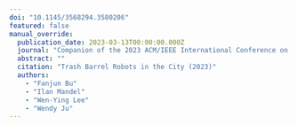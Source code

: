 ```yaml
---
doi: "10.1145/3568294.3580206"
featured: false
manual_override:
  publication_date: 2023-03-13T00:00:00.000Z
  journal: "Companion of the 2023 ACM/IEEE International Conference on Human-Robot Interaction"
  abstract: ""
  citation: "Trash Barrel Robots in the City (2023)"
  authors:
    - "Fanjun Bu"
    - "Ilan Mandel"
    - "Wen-Ying Lee"
    - "Wendy Ju"
---
```


<!-- You can add additional content about this publication here if needed -->
